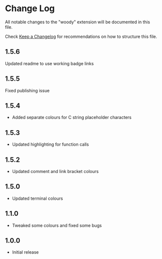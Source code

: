 # Change Log

All notable changes to the "woody" extension will be documented in this file.

Check [Keep a Changelog](http://keepachangelog.com/) for recommendations on how to structure this file.

## 1.5.6

Updated readme to use working badge links

## 1.5.5

Fixed publishing issue

## 1.5.4

-   Added separate colours for C string placeholder characters

## 1.5.3

-   Updated highlighting for function calls

## 1.5.2

-   Updated comment and link bracket colours

## 1.5.0

-   Updated terminal colours

## 1.1.0

-   Tweaked some colours and fixed some bugs

## 1.0.0

-   Initial release
